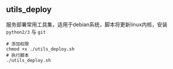 ## utils_deploy

服务部署常用工具集，适用于debian系统，脚本将更新linux内核，安装 `python2/3` 与 `git`

```shell script
# 添加权限
chmod +x ./utils_deploy.sh
# 执行脚本
./utils_deploy.sh
```